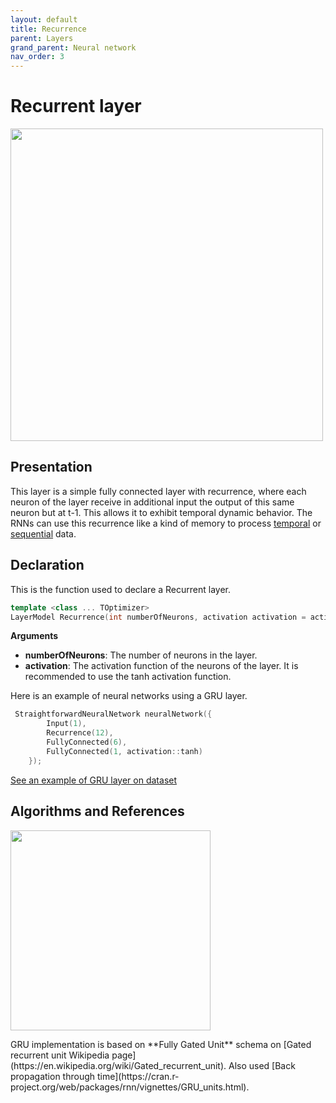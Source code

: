 ```yaml
---
layout: default
title: Recurrence
parent: Layers
grand_parent: Neural network
nav_order: 3
---
```


# Recurrent layer
<p>
    <img src="{{site.baseurl}}/assets/images/neural_network/recurrence.png" att="GRU neuron" width="500px" class="center"/>
</p>

## Presentation
This layer is a simple fully connected layer with recurrence, where each neuron of the layer receive in additional input the output of this same neuron but at t-1. This allows it to exhibit temporal dynamic behavior. The RNNs can use this recurrence like a kind of memory to process [temporal]({{site.baseurl}}/temporal) or [sequential]({{site.baseurl}}/sequential) data.

## Declaration
This is the function used to declare a Recurrent layer.
```cpp
template <class ... TOptimizer>
LayerModel Recurrence(int numberOfNeurons, activation activation = activation::tanh, TOptimizer ... optimizers);
```
**Arguments**
 * **numberOfNeurons**: The number of neurons in the layer.
* **activation**: The activation function of the neurons of the layer. It is recommended to use the tanh activation function.

Here is an example of neural networks using a GRU layer.
```cpp
 StraightforwardNeuralNetwork neuralNetwork({
        Input(1),
        Recurrence(12),
        FullyConnected(6),
        FullyConnected(1, activation::tanh)
    });
```
[See an example of GRU layer on dataset]({{site.baseurl}}/examples/audio_cats_and_dogs.html)

## Algorithms and References
<p>
    <img src="{{site.baseurl}}/assets/images/neural_network/gru2.png" att="GRU neuron" width="320px" class="left"/>
</p>
GRU implementation is based on **Fully Gated Unit** schema on [Gated recurrent unit Wikipedia page](https://en.wikipedia.org/wiki/Gated_recurrent_unit).
Also used [Back propagation through time](https://cran.r-project.org/web/packages/rnn/vignettes/GRU_units.html).